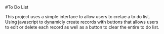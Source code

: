 #To Do List

This project uses a simple interface to allow users to cretae a to do list. Using javascript to dynamicly create records with buttons that allows users to edit or delete each record as well as a button to clear the entire to do list.
